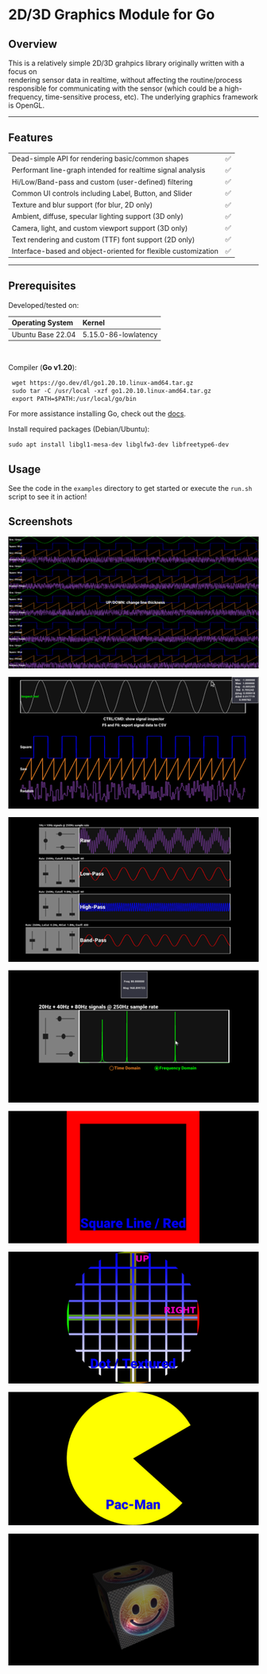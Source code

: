 # 2D/3D Graphics Module for Go

## Overview

This is a relatively simple 2D/3D grahpics library originally written with a focus on   
rendering sensor data in realtime, without affecting the routine/process 
responsible for communicating with the sensor (which could be a high-frequency, 
time-sensitive process, etc).  The underlying graphics framework is OpenGL. 

---

## Features

 |                                                                |   |
 |----------------------------------------------------------------|:-:|
 | Dead-simple API for rendering basic/common shapes              | ✅ |
 | Performant line-graph intended for realtime signal analysis    | ✅ |
 | Hi/Low/Band-pass and custom (user-defined) filtering           | ✅ |
 | Common UI controls including Label, Button, and Slider         | ✅ |
 | Texture and blur support (for blur, 2D only)                   | ✅ |
 | Ambient, diffuse, specular lighting support (3D only)          | ✅ |
 | Camera, light, and custom viewport support (3D only)           | ✅ |
 | Text rendering and custom (TTF) font support (2D only)         | ✅ |
 | Interface-based and object-oriented for flexible customization | ✅ |


---

## Prerequisites 

Developed/tested on:

| Operating System  | Kernel               |
|:------------------|:---------------------|
| Ubuntu Base 22.04 | 5.15.0-86-lowlatency |

<br/>

Compiler (**Go v1.20**): 
```shell
 wget https://go.dev/dl/go1.20.10.linux-amd64.tar.gz
 sudo tar -C /usr/local -xzf go1.20.10.linux-amd64.tar.gz
 export PATH=$PATH:/usr/local/go/bin
```
For more assistance installing Go, check out the [docs](https://go.dev/doc/install).

Install required packages (Debian/Ubuntu):
```shell
sudo apt install libgl1-mesa-dev libglfw3-dev libfreetype6-dev  
```

## Usage 

See the code in the `examples` directory to get started or execute the `run.sh` script to see it in action!

## Screenshots

![signals](img/signal.png)  

![inspector](img/inspector.png)

![filters](img/filters.png)  

![radio](img/radio.png)  

![square](img/square.png)  

![dot](img/dot.png)  

![pacman](img/pacman.png)  

![cube](img/cube.png)  
